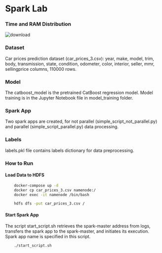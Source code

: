 # Spark Lab
<h3>Time and RAM Distribution</h3> 

![download](https://github.com/GlebNeshchetkin/spark_lab/assets/71218745/8f498e16-672a-4e0f-a3b7-2191587f1f5d)

<h3>Dataset</h3>
Car prices prediction dataset (car_prices_3.csv): year, make, model, trim, body, transmission, state, condition, odometer, color, interior, seller, mmr, sellingprice columns, 110000 rows.

<h3>Model</h3>
The catboost_model is the pretrained CatBoost regression model. Model training is in the Jupyter Notebook file in model_training folder.

<h3>Spark App</h3>
Two spark apps are created, for not parallel (simple_script_not_parallel.py) and parallel (simple_script_parallel.py) data processing.

<h3>Labels</h3>
labels.pkl file contains labels dictionary for data preprocessing.

<h3>How to Run</h3>
<h4>Load Data to HDFS</h4>

```sh
    docker-compose up -d
    docker cp car_prices_3.csv namenode:/
    docker exec -it namenode /bin/bash
```
```sh
    hdfs dfs -put car_prices_3.csv /
```

<h4>Start Spark App</h4>
The script start_script.sh retrieves the spark-master address from logs, transfers the spark app to the spark-master, and initiates its execution. Spark app name is specified in this script.

```sh
    ./start_script.sh
```
